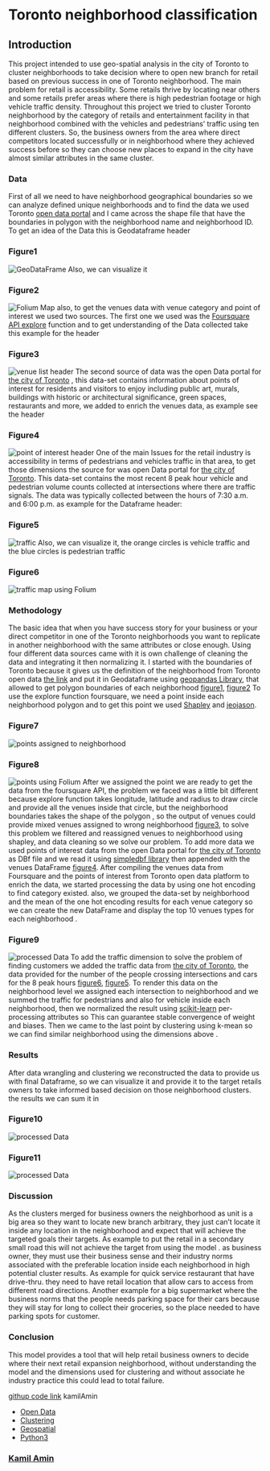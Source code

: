# Toronto neighborhood classification
## Introduction
This project intended to use geo-spatial analysis in the city of Toronto to cluster neighborhoods to take decision where to open new branch for retail based on previous success in one of Toronto neighborhood. The main problem for retail is accessibility. Some retails thrive by locating near others and some retails prefer areas where there is high pedestrian footage or high vehicle traffic density. 
Throughout this project we tried to cluster Toronto neighborhood by the category of retails and entertainment facility in that neighborhood combined with the vehicles and pedestrians’ traffic using ten different clusters. So, the business owners from the area where direct competitors located successfully or in neighborhood where they achieved success before so they can choose new places to expand in the city have almost similar attributes in the same cluster.

### Data

First of all we need to have neighborhood geographical boundaries so we can analyze defined unique neighborhoods and to find the data we used Toronto [open data portal]( https://www.toronto.ca/city-government/data-research-maps/open-data/open-data-catalogue/#a45bd45a-ede8-730e-1abc-93105b2c439f) and I came across the shape file that have the boundaries in polygon with the neighborhood name and neighborhood ID. To get an idea of the Data this is Geodataframe header
### Figure1
![]( https://github.com/kamilamin123/Coursera_Capstone/blob/master/images/Toronto%20boundries.png "GeoDataFrame") 
Also, we can visualize it
### Figure2
![]( https://github.com/kamilamin123/Coursera_Capstone/blob/master/images/Screenshot_2018-10-19%20Cognitive%20Class%20-%20Labs%20JupyterLab.png "Folium Map")
also, to get the venues data with venue category and point of interest we used two sources. The first one we used was the [Foursquare API explore](https://developer.foursquare.com/) function and to get understanding of the Data collected take this example for the header
### Figure3
![]( https://github.com/kamilamin123/Coursera_Capstone/blob/master/images/venue%20list.png "venue list header")
The second source of data was the open Data portal for [the city of Toronto](https://www.toronto.ca/city-government/data-research-maps/open-data/open-data-catalogue/#7b9deecd-a51a-3485-5e3d-94f27cc8b7d4) , this data-set contains information about points of interest for residents and visitors to enjoy including public art, murals, buildings with historic or architectural significance, green spaces, restaurants and more, we added to enrich the venues data, as example see the header
### Figure4
![]( https://github.com/kamilamin123/Coursera_Capstone/blob/master/images/pont%20of%20interest.png "point of interest header")
One of the main Issues for the retail industry is accessibility in terms of pedestrians and vehicles traffic in that area, to get those dimensions the source for was open Data portal for [the city of
Toronto](https://www.toronto.ca/city-government/data-research-maps/open-data/open-data-catalogue/#7c8e7c62-7630-8b0f-43ed-a2dfe24aadc9). This data-set contains the most recent 8 peak hour vehicle and pedestrian volume counts collected at intersections where there are traffic signals. The data was typically collected between the hours of 7:30 a.m. and 6:00 p.m. as example for the Dataframe header:
### Figure5
![]( https://github.com/kamilamin123/Coursera_Capstone/blob/master/images/traffic%20data.png "traffic")
Also, we can visualize it, the orange circles is vehicle traffic and the blue circles is pedestrian traffic
### Figure6
![]( https://github.com/kamilamin123/Coursera_Capstone/blob/master/images/Traffic%20map.png "traffic map using Folium")

### Methodology

The basic idea that when you have success story for your business or your direct competitor in one of the Toronto neighborhoods you want to replicate in another neighborhood with the same attributes or close enough. Using four different data sources came with it is own challenge of cleaning the data and integrating it then normalizing it. I started with the boundaries of Toronto because it gives us the definition of the neighborhood from Toronto open data [the link](https://www.toronto.ca/city-government/data-research-maps/open-data/open-data-catalogue/#a45bd45a-ede8-730e-1abc-93105b2c439f) and put it in Geodataframe using [geopandas Library](http://geopandas.org/), that allowed to get polygon boundaries of each neighborhood [figure1](#figure1), [figure2](#figure2) To use the explore function foursquare, we need a point inside each neighborhood polygon and to get this point we used [Shapley](https://pypi.org/project/Shapely/) and [jeojason](http://geojson.io/#map=2/20.0/0.0).
### Figure7
![](https://github.com/kamilamin123/Coursera_Capstone/blob/master/images/Neigh%20data.png "points assigned to neighborhood ")
### Figure8
![]( https://github.com/kamilamin123/Coursera_Capstone/blob/master/images/neigh%20points.png " points using Folium ")
After we assigned the point we are ready to get the data from the foursquare API, the problem we faced was a little bit different because explore function takes longitude, latitude and radius to draw circle and provide all the venues inside that circle, but the neighborhood boundaries takes the shape of the polygon , so the output of venues could provide mixed venues assigned to wrong neighborhood [figure3](#figure3), to solve this problem we filtered and reassigned venues to neighborhood using shapley, and data cleaning so we solve our problem. To add more data we used points of interest data from the open Data portal for [the city of Toronto](https://www.toronto.ca/city-government/data-research-maps/open-data/open-data-catalogue/#7b9deecd-a51a-3485-5e3d-94f27cc8b7d4) as DBf file and we read it using [simpledbf library](https://pypi.org/project/simpledbf) then appended with the venues  DataFrame [figure4](#figure4).
After compiling the venues data from Foursquare and the points of interest from Toronto open data platform to enrich the data, we started processing the data by using one hot encoding to find category existed. also, we grouped the data-set by neighborhood and the mean of the one hot encoding results for each venue category so we can create the new DataFrame and display the top 10 venues types for each neighborhood .
### Figure9
![]( https://github.com/kamilamin123/Coursera_Capstone/blob/master/images/processed%20Data.png "processed Data ")
To add the traffic dimension to solve the problem of finding customers we added the traffic data from [the city of Toronto](https://www.toronto.ca/city-government/data-research-maps/open-data/open-data-catalogue/#7c8e7c62-7630-8b0f-43ed-a2dfe24aadc9), the data provided for the number of the people crossing intersections and cars for the 8 peak hours [figure6](#figure6), [figure5](#figure5). 
To render this data on the neighborhood level we assigned each intersection to neighborhood and we summed the traffic for pedestrians and also for vehicle inside each neighborhood, then we normalized the result using [scikit-learn](http://scikit-learn.org/stable/) per-processing attributes so This can guarantee stable convergence of weight and biases. Then we came to the last point by clustering using k-mean so we can find similar neighborhood using the dimensions above .

### Results
After data wrangling and clustering we reconstructed the data to provide us with final Dataframe, so we can visualize it and provide it to the target retails owners to take informed based decision on those neighborhood clusters. the results we can sum it in
### Figure10
![]( https://github.com/kamilamin123/Coursera_Capstone/blob/master/images/clustering%20table.png "processed Data ")
### Figure11
![]( https://github.com/kamilamin123/Coursera_Capstone/blob/master/images/clustering.png "processed Data ")

### Discussion
As the clusters merged for business owners the neighborhood as unit is a big area so they want to locate new branch arbitrary, they just can’t locate it inside any location in the neighborhood and expect that will achieve the targeted goals their targets. As example to put the retail in a secondary small road this will not achieve the target from using the model . as business owner, they must use their business sense and their industry norms associated with the preferable location inside each neighborhood in high potential cluster results.
As example for quick service restaurant that have drive-thru. they need to have retail location that allow cars to access from different road directions. Another example for a big supermarket where the business norms that the people needs parking space for their cars because they will stay for long to collect their groceries, so the place needed to have parking spots for customer.

### Conclusion
This model provides a tool that will help retail business owners to decide where their next retail expansion neighborhood, without understanding the model and the dimensions used for clustering and without associate he industry practice this could lead to total failure.

 [githup code link]( https://github.com/kamilamin123/Coursera_Capstone/blob/master/Toronto%20clustering%20pedistranian%20clustering.ipynb) 
 kamilAmin

* [Open Data](https://medium.com/tag/open-data?source=post)
* [Clustering](https://medium.com/tag/clustering?source=post)
* [Geospatial](https://medium.com/tag/geospatial?source=post)
* [Python3](https://medium.com/tag/python3?source=post)

### [Kamil Amin](https://medium.com/@kamilamin123)
